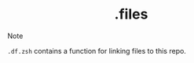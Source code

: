 <h1 align="center">.files</h1>

> [!NOTE]
> `.df.zsh` contains a function for linking files to this repo.
